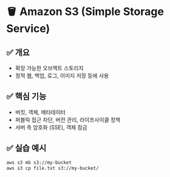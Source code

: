# 🪣 Amazon S3 (Simple Storage Service)

## ✅ 개요
- 확장 가능한 오브젝트 스토리지
- 정적 웹, 백업, 로그, 이미지 저장 등에 사용

## ✅ 핵심 기능
- 버킷, 객체, 메타데이터
- 퍼블릭 접근 차단, 버전 관리, 라이프사이클 정책
- 서버 측 암호화 (SSE), 객체 잠금

## ✅ 실습 예시
```bash
aws s3 mb s3://my-bucket
aws s3 cp file.txt s3://my-bucket/
```